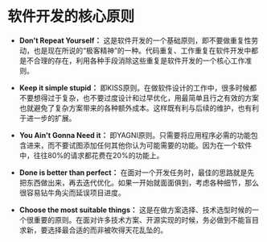 # 软件开发的核心原则

* **Don't Repeat Yourself：** 这是软件开发的一个基础原则，即不要做重复性劳动，也是现在所说的“极客精神”的一种。代码重复、工作重复在软件开发中都是不合理的存在，利用各种手段消除这些重复是软件开发的一个核心工作准则。

* **Keep it simple stupid：** 即KISS原则。在做软件设计的工作中，很多时候都不要想得过于复杂，也不要过度设计和过早优化，用最简单且行之有效的方案也就避免了复杂方案带来的各种额外成本。这样既有利与后续的维护，也有利于进一步的扩展。

* **You Ain't Gonna Need it：** 即YAGNI原则。只需要将应用程序必需的功能包含进来，而不要试图添加任何其他你认为可能需要的功能。因为在一个软件中，往往80%的请求都花费在20%的功能上。

* **Done is better than perfect：** 在面对一个开发任务时，最佳的思路就是先把东西做出来，再去迭代优化。如果一开始就面面俱到，考虑各种细节，那么很容易钻牛角尖而延误项目进度。

* **Choose the most suitable things：** 这是在做方案选择、技术选型时候的一个很重要的原则。在面对许多技术方案、开源实现的时候，务必做到不能盲目求新，要选择最合适的而非被吹得天花乱坠的。

  